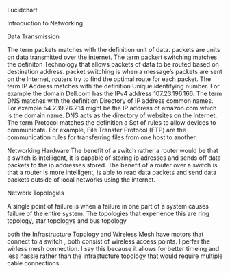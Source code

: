 Lucidchart 

Introduction to Networking 

 Data Transmission 

The term packets matches with the definition unit of data. packets are units on data transmitted over the internet. The term packert switching matches the definiton Technology that allows packets of data to be routed based on destination address. packet switching is when a message’s packets are sent on the Internet, routers try to find the optimal route for each packet. The term IP Address matches with the definition Unique identifying number. For example the domain  Dell.com has the IPv4 address 107.23.196.166. The term DNS matches with the definition Directory of IP address common names.  For example 54.239.26.214 might be the IP address of amazon.com which is the domain name. DNS acts as the directory of websites on the Internet. The term Protocol matches the definition a Set of rules to allow devices to communicate. For example, File Transfer Protocol (FTP) are the communication rules for transferring files from one host to another.


Networking Hardware 
The benefit of a switch rather a router would be that a switch is intelligent, it is capable of storing ip adresses and sends off data packets to the ip addresses stored. The benefit of a router over a switch is that a router is more intelligent, is able to read data packets and send data packets outside of local networks using the internet.

 Network Topologies 
 
 A single point of failure is when a failure in one part of a system causes failure of the entire system. The topologies that experience this are ring topology, star topologys and bus topology
 
 both the Infrastructure Topology and Wireless Mesh have motors that connect to a switch , both consist of wireless access points. I perfer the wirless mesh connection. I say this because it allows for better timeing and less hassle rather than the infrastucture topology that would require multiple cable connections.
 
 

